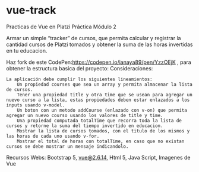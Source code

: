 # vue-track
Practicas de Vue en Platzi
Práctica Módulo 2

Armar un simple “tracker” de cursos, que permita calcular y registrar la cantidad cursos de Platzi tomados y obtener la suma de las horas invertidas en tu educacion.

Haz fork de este CodePen:https://codepen.io/ianaya89/pen/YzzOEjK , para obtener la estructura basica del proyecto:
Consideraciones:

    La aplicación debe cumplir los siguientes lineamientos:
        Un propiedad courses que sea un array y permita almacenar la lista de cursos.
        Tener una propiedad title y otra time que se usean para agregar un nuevo curso a la lista, estas propiedades deben estar enlazados a los inputs usando v-model.
        Un boton con un metodo addCourse (enlazado con v-on) que permita agregar un nuevo courso usando los valores de title y time.
        Una propiedad computada totalTime que recorra toda la lista de cursos y retorne la suma del tiempo invertido en educacion.
        Mostrar la lista de cursos tomados, con el titulo de los mismos y las horas de cada uno usando v-for.
        Mostrar el total de horas con totalTime, en caso que no existan cursos se debe mostrar un mensaje indicandolo.

Recursos Webs: Bootstrap 5, vue@2.6.14, Html 5, Java Script, Imagenes de Vue
